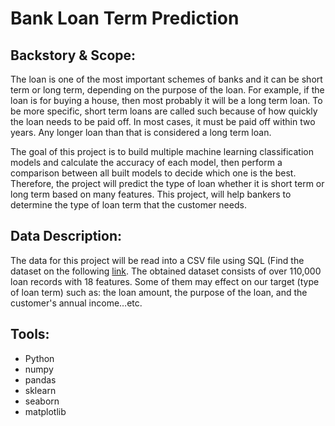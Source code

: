 # Bank Loan Term Prediction
## Backstory & Scope:
The loan is one of the most important schemes of banks and it can be short term or long term, depending on the purpose of the loan. For example, if the loan is for buying a house, then most probably it will be a long term loan. To be more specific, short term loans are called such because of how quickly the loan needs to be paid off. In most cases, it must be paid off within two years. Any longer loan than that is considered a long term loan.


The goal of this project is to build multiple machine learning classification models and calculate the accuracy of each model, then perform a comparison between all built models to decide which one is the best. Therefore, the project will predict the type of loan whether it is short term or long term based on many features. This project, will help bankers to determine the type of loan term that the customer needs.
## Data Description:
The data for this project will be read into a CSV file  using SQL (Find the dataset on the following [link](https://www.kaggle.com/panamby/bank-loan-status-dataset/data). The obtained dataset consists of over 110,000 loan records with 18 features. Some of them may effect on our target (type of loan term) such as: the loan amount, the purpose of the loan, and the customer's annual income…etc.
## Tools:
- Python 
- numpy 
- pandas
- sklearn
- seaborn
- matplotlib
